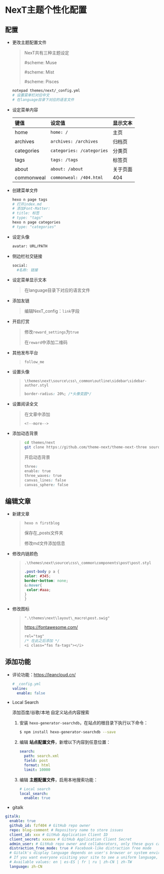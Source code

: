 <!-- 
title: 05-NexT个性化
sort: 
--> 

# NexT主题个性化配置

## 配置

- 更改主题配置文件

  > NexT共有三种主题设定
  >
  > \#scheme: Muse 
  >
  > \#scheme: Mist 
  >
  > \#scheme: Pisces

  ```bash
  notepad themes/next/_config.yml
  # 设置菜单栏对应中文
  # 在language目录下对应的语言文件
  ```

- 设定菜单内容

  | 键值       | 设定值                    | 显示文本 |
  | :--------- | :------------------------ | :------- |
  | home       | `home: /`                 | 主页     |
  | archives   | `archives: /archives`     | 归档页   |
  | categories | `categories: /categories` | 分类页   |
  | tags       | `tags: /tags`             | 标签页   |
  | about      | `about: /about`           | 关于页面 |
  | commonweal | `commonweal: /404.html`   | 404      |

- 创建菜单文件

  ```bash
  hexo n page tags
  # 打开index.md
  # 添加Font-Matter:
  #	title: 标签
  #	type: "tags"
  hexo n page categories
  #	type: "categories"
  ```

- 设定头像

  ```bash
  avatar: URL/PATH
  ```

- 侧边栏社交链接

  ```bash
  social:
  	#名称: 链接
  ```

- 设定菜单显示文本

  > 在language目录下对应的语言文件

- 添加友链

  > 编辑NexT_config：`link`字段

- 开启打赏

  > 修改`reward_settings`为`true`
  >
  > 在`reward`中添加二维码

- 其他发布平台

  > `follow_me`

- 设置头像

  > `\themes\next\source\css\_common\outline\sidebar\sidebar-author.styl`
  >
  > ```css
  > border-radius: 20%;	/*头像变圆*/
  > ```

- 设置阅读全文

  > 在文章中添加
  >
  > `<!--more-->`

- 添加动态背景

  > ```bash
  > cd themes/next
  > git clone https://github.com/theme-next/theme-next-three source/lib/three
  > ```
  >
  > 开启动态背景
  >
  > ```css
  > three:
  > enable: true
  > three_waves: true
  > canvas_lines: false
  > canvas_sphere: false
  > ```


## 编辑文章

- 新建文章

  > `hexo n firstblog`
  >
  > 保存在_posts文件夹
  >
  > 修改md文件添加信息

- 修改内链颜色

  > `.\themes\next\source\css\_common\components\post\post.styl`
  >
  > ```css
  > .post-body p a {
  > color: #345;
  > border-bottom: none;
  > &:hover{
  >  color:#aaa;
  > }
  > }
  > ```

- 修改图标

  > `".\themes\next\layout\_macro\post.swig"`
  >
  > https://fontawesome.com/
  >
  > ```css
  > rel="tag" 
  > /* 在此之后添加 */
  > <i class="fas fa-tags"></i>
  > ```

## 添加功能

- 评论功能：https://leancloud.cn/

  ```yml
  # _config.yml
  valine:
    enable: false
  ```

- Local Search

  添加百度/谷歌/本地 自定义站点内容搜索

  1. 安装 `hexo-generator-searchdb`，在站点的根目录下执行以下命令：

     ```bash
     $ npm install hexo-generator-searchdb --save
     ```

  2. 编辑 **站点配置文件**，新增以下内容到任意位置：

     ```yml
     search:
       path: search.xml
       field: post
       format: html
       limit: 10000
     ```

  3. 编辑 **主题配置文件**，启用本地搜索功能：

     ```yml
     # Local search
     local_search:
       enable: true
     ```

- gitalk

```yml
gitalk:
  enable: true
  github_id: fzf404 # GitHub repo owner
  repo: blog-comment # Repository name to store issues
  client_id: xxx # GitHub Application Client ID
  client_secret: xxxxxx # GitHub Application Client Secret
  admin_user: # GitHub repo owner and collaborators, only these guys can initialize gitHub issues
  distraction_free_mode: true # Facebook-like distraction free mode
  # Gitalk's display language depends on user's browser or system environment
  # If you want everyone visiting your site to see a uniform language, you can set a force language value
  # Available values: en | es-ES | fr | ru | zh-CN | zh-TW
  language: zh-CN
```

